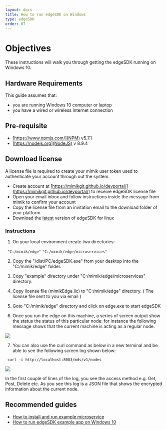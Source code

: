 ```yaml
---
layout: docs
title: How to run edgeSDK on Windows
type: edgeSDK
order: 07
---
```


# Objectives

These instructions will walk you through getting the edgeSDK running on Windows 10.

## Hardware Requirements

This guide assumes that:

- you are running Windows 10 computer or laptop
- you have a wired or wireless internet connection

## Pre-requisite

- [https://www.npmjs.com/](NPM) v5.7.1
- [https://nodejs.org](NodeJS) v 8.9.4

## Download license

A license file is required to create your mimik user token used to authenticate your account through out the system.

- Create account at [https://mimikgit.github.io/devportal/](https://mimikgit.github.io/devportal/) to receive edgeSDK license file
- Open your email inbox and follow instructions inside the message from mimik to confirm your account
- Copy the license file from an invitation email to the download folder of your platform
- Download the [latest](https://github.com/mimikgit/edgeSDK/releases/latest)  version of edgeSDK for linux

### Instructions

1. On your local environment create two directories:

``` "C:/mimik/edge"```
```"C:/mimik/edge/microservices"```

2. Copy the "/dist/PC/edgeSDK.exe" from your desktop into the "C:/mimik/edge" folder.

3. Copy "example" directory under "C:/mimik/edge/microservices" directory.

4. Copy license file (mimikEdge.lic) to "C:/mimik/edge" directory. ( The license file sent to you via email )

5. Goto "C:/mimik/edge" directory and click on  edge.exe to start edgeSDK

6. Once you run the edge on this machine, a series of screen output show the status the status of this particular node: for instance the following message shows that the current machine is acting as a regular node.

![](https://github.com/mimikgit/edgeSDK/blob/master/docs/pictures/Windows_regular_node.png)

7. You can also use the curl command as below in a new terminal and be able to see the following screen log shown below:

``` curl -i http://localhost:8083/mds/v1/nodes```

![](https://github.com/mimikgit/edgeSDK/blob/master/docs/pictures/windows_curl_response.png)

In the first couple of lines of the log, you see the access method e.g. Get, Post, Delete etc. As you see this log is a JSON file that shows the encrypted information about the current node.


## Recommended guides

- [How to install and run example microservice](https://github.com/mimikgit/edgeSDK/wiki/How-to-install-Example-Microservice)
- [How to run edgeSDK example app on Windows 10](https://github.com/mimikgit/edgeSDK/wiki/How-to-run-edgeSDK-example-app-on-Windows)